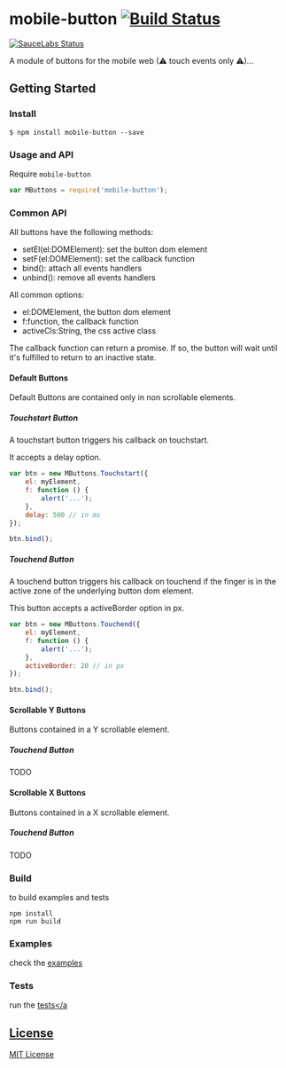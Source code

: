#  mobile-button [![Build Status](https://secure.travis-ci.org/peutetre/mobile-button.png?branch=master)](https://travis-ci.org/peutetre/mobile-button)

[![SauceLabs Status](https://saucelabs.com/browser-matrix/mobile-button.svg)](https://saucelabs.com/u/mobile-button)

A module of buttons for the mobile web (⚠  touch events only ⚠)...

## Getting Started

### Install

```
$ npm install mobile-button --save
```

### Usage and API

Require `mobile-button`

```javascript
var MButtons = require('mobile-button');
```

### Common API

All buttons have the following methods:

* setEl(el:DOMElement): set the button dom element
* setF(el:DOMElement): set the callback function
* bind(): attach all events handlers
* unbind(): remove all events handlers

All common options:

* el:DOMElement, the button dom element
* f:function, the callback function
* activeCls:String, the css active class

The callback function can return a promise. If so, the button will wait until it's
fulfilled to return to an inactive state.

#### Default Buttons

Default Buttons are contained only in non scrollable elements.

##### Touchstart Button

A touchstart button triggers his callback on touchstart.

It accepts a delay option.

```javascript
var btn = new MButtons.Touchstart({
    el: myElement,
    f: function () {
        alert('...');
    },
    delay: 500 // in ms
});

btn.bind();
```

##### Touchend Button

A touchend button triggers his callback on touchend if the finger is in the active
zone of the underlying button dom element.

This button accepts a activeBorder option in px.

```javascript
var btn = new MButtons.Touchend({
    el: myElement,
    f: function () {
        alert('...');
    },
    activeBorder: 20 // in px
});

btn.bind();
```

#### Scrollable Y Buttons

Buttons contained in a Y scrollable element.

##### Touchend Button

TODO

#### Scrollable X Buttons

Buttons contained in a X scrollable element.

##### Touchend Button

TODO

### Build

to build examples and tests

```
npm install
npm run build
```

### Examples

check the <a href="http://peutetre.github.io/mobile-button/example/">examples</a>

### Tests

run the <a href="http://peutetre.github.io/mobile-button/test/">tests</a

## License

[MIT License](http://en.wikipedia.org/wiki/MIT_License)

